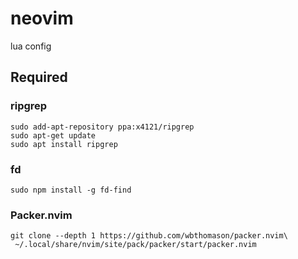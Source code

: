 # neovim
lua config
## Required
### ripgrep
```
sudo add-apt-repository ppa:x4121/ripgrep
sudo apt-get update
sudo apt install ripgrep
```
### fd
```
sudo npm install -g fd-find
```
### Packer.nvim
```
git clone --depth 1 https://github.com/wbthomason/packer.nvim\
 ~/.local/share/nvim/site/pack/packer/start/packer.nvim
```
